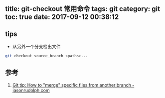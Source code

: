 title: git-checkout 常用命令
tags: git
category: git
toc: true
date: 2017-09-12 00:38:12
---


## tips

- 从另外一个分支检出文件

```bash
git checkout source_branch <paths>...
```

## 参考

1. [Git tip: How to "merge" specific files from another branch - jasonrudolph.com](http://jasonrudolph.com/blog/2009/02/25/git-tip-how-to-merge-specific-files-from-another-branch/)

